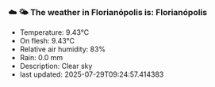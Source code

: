 ### ☁️ 🌤️  The weather in Florianópolis is: Florianópolis

- Temperature: 9.43°C
- On flesh: 9.43°C
- Relative air humidity: 83%
- Rain: 0.0 mm
- Description: Clear sky
- last updated: 2025-07-29T09:24:57.414383
